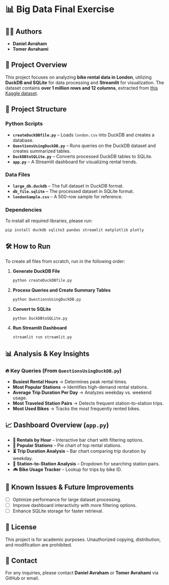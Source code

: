 # 📊 Big Data Final Exercise

## 👨‍💻 Authors
- **Daniel Avraham**
- **Tomer Avrahami**

## 📂 Project Overview
This project focuses on analyzing **bike rental data in London**, utilizing **DuckDB and SQLite** for data processing and **Streamlit** for visualization. The dataset contains **over 1 million rows and 12 columns**, extracted from [this Kaggle dataset](https://www.kaggle.com/datasets/ajohrn/bikeshare-usage-in-london-and-taipei-network).

## 🚀 Project Structure
### **Python Scripts**
- **`createDuckDBfile.py`** – Loads `london.csv` into DuckDB and creates a database.
- **`QuestionsUsingDuckDB.py`** – Runs queries on the DuckDB dataset and creates summarized tables.
- **`DuckDBtoSQLite.py`** – Converts processed DuckDB tables to SQLite.
- **`app.py`** – A Streamlit dashboard for visualizing rental trends.

### **Data Files**
- **`large_db.duckdb`** – The full dataset in DuckDB format.
- **`db_file.sqlite`** – The processed dataset in SQLite format.
- **`londonSample.csv`** – A 500-row sample for reference.

### **Dependencies**
To install all required libraries, please run:
```sh
pip install duckdb sqlite3 pandas streamlit matplotlib plotly
```

## 🛠 How to Run
To create all files from scratch, run in the following order:

1. **Generate DuckDB File** 
   ```sh
   python createDuckDBfile.py
   ```

2. **Process Queries and Create Summary Tables**
   ```sh
   python QuestionsUsingDuckDB.py
   ```

3. **Convert to SQLite**
   ```sh
   python DuckDBtoSQLite.py
   ```

4. **Run Streamlit Dashboard**
   ```sh
   streamlit run streamlit.py
   ```

## 📊 Analysis & Key Insights
### 🔥 **Key Queries (From `QuestionsUsingDuckDB.py`)**
- **Busiest Rental Hours** → Determines peak rental times.
- **Most Popular Stations** → Identifies high-demand rental stations.
- **Average Trip Duration Per Day** → Analyzes weekday vs. weekend usage.
- **Most Traveled Station Pairs** → Detects frequent station-to-station trips.
- **Most Used Bikes** → Tracks the most frequently rented bikes.

## 📈 Dashboard Overview (`app.py`)
- **🚴 Rentals by Hour** – Interactive bar chart with filtering options.
- **📍 Popular Stations** – Pie chart of top rental stations.
- **⏳ Trip Duration Analysis** – Bar chart comparing trip duration by weekday.
- **🔄 Station-to-Station Analysis** – Dropdown for searching station pairs.
- **🚲 Bike Usage Tracker** – Lookup for trips by bike ID.

## 🔧 Known Issues & Future Improvements
- [ ] Optimize performance for large dataset processing.
- [ ] Improve dashboard interactivity with more filtering options.
- [ ] Enhance SQLite storage for faster retrieval.

## 📜 License
This project is for academic purposes. Unauthorized copying, distribution, and modification are prohibited.

## 📧 Contact
For any inquiries, please contact **Daniel Avraham** or **Tomer Avrahami** via GitHub or email.
